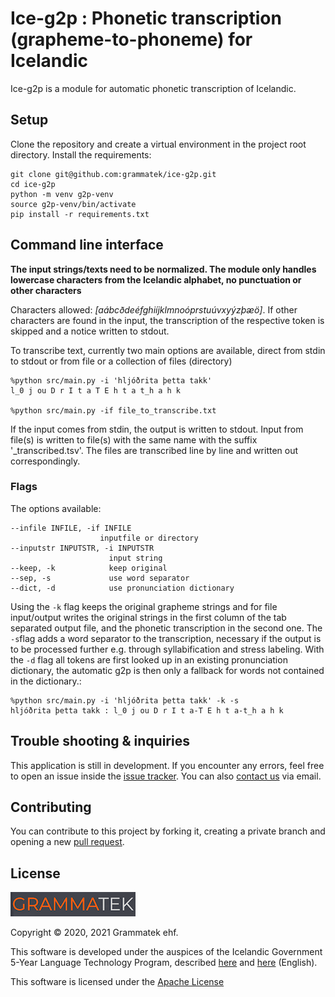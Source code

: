 # Ice-g2p : Phonetic transcription (grapheme-to-phoneme) for Icelandic

Ice-g2p is a module for automatic phonetic transcription of Icelandic.

## Setup

Clone the repository and create a virtual environment in the project root directory. Install the requirements:

    git clone git@github.com:grammatek/ice-g2p.git
	cd ice-g2p
	python -m venv g2p-venv
	source g2p-venv/bin/activate
	pip install -r requirements.txt



## Command line interface

**The input strings/texts need to be normalized. The module only handles lowercase characters from the Icelandic alphabet, no punctuation or other characters**

Characters allowed: _[aábcðdeéfghiíjklmnoóprstuúvxyýzþæö]_. If other characters are found in the input, the transcription of the respective token is skipped and a notice written to stdout.

To transcribe text, currently two main options are available, direct from stdin to stdout or from file or a collection of files (directory) 

    %python src/main.py -i 'hljóðrita þetta takk'
	l_0 j ou D r I t a T E h t a t_h a h k

	%python src/main.py -if file_to_transcribe.txt

If the input comes from stdin, the output is written to stdout. Input from file(s) is written to file(s) with the same name with the suffix '_transcribed.tsv'. The files are transcribed line by line and written out correspondingly. 

### Flags

The options available:

    --infile INFILE, -if INFILE
                        inputfile or directory
  	--inputstr INPUTSTR, -i INPUTSTR
                          input string
  	--keep, -k            keep original
  	--sep, -s             use word separator
	--dict, -d			  use pronunciation dictionary

Using the `-k` flag keeps the original grapheme strings and for file input/output writes the original strings in the first column of the tab separated output file, and the phonetic transcription in the second one.
The `-s`flag adds a word separator to the transcription, necessary if the output is to be processed further e.g. through syllabification and stress labeling. With the `-d` flag all tokens are first looked up in an existing pronunciation dictionary, the automatic g2p is then only a fallback for words not contained in the dictionary.:

    %python src/main.py -i 'hljóðrita þetta takk' -k -s
	hljóðrita þetta takk : l_0 j ou D r I t a-T E h t a-t_h a h k


## Trouble shooting & inquiries

This application is still in development. If you encounter any errors, feel free to open an issue inside the
[issue tracker](https://github.com/grammatek/ice-g2p/issues). You can also [contact us](mailto:info@grammatek.com) via email.

## Contributing

You can contribute to this project by forking it, creating a private branch and opening a new [pull request](https://github.com/grammatek/ice-g2p/pulls).  

## License

[![Grammatek](grammatek-logo-small.png)](https://www.grammatek.com)

Copyright © 2020, 2021 Grammatek ehf.

This software is developed under the auspices of the Icelandic Government 5-Year Language Technology Program, described
[here](https://www.stjornarradid.is/lisalib/getfile.aspx?itemid=56f6368e-54f0-11e7-941a-005056bc530c) and
[here](https://clarin.is/media/uploads/mlt-en.pdf) (English).

This software is licensed under the [Apache License](LICENSE)
